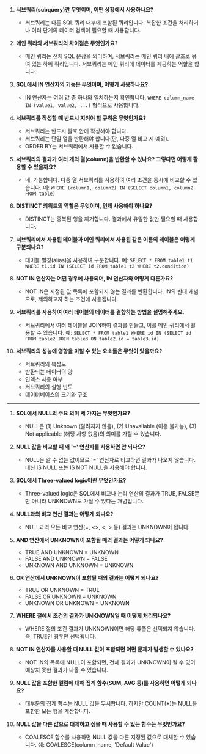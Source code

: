 
1. **서브쿼리(subquery)란 무엇이며, 어떤 상황에서 사용하나요?**
   - 서브쿼리는 다른 SQL 쿼리 내부에 포함된 쿼리입니다. 복잡한 조건을 처리하거나 여러 단계의 데이터 검색이 필요할 때 사용합니다.

2. **메인 쿼리와 서브쿼리의 차이점은 무엇인가요?**
   - 메인 쿼리는 전체 SQL 문장을 의미하며, 서브쿼리는 메인 쿼리 내에 괄호로 묶여 있는 하위 쿼리입니다. 서브쿼리는 메인 쿼리에 데이터를 제공하는 역할을 합니다.

3. **SQL에서 IN 연산자의 기능은 무엇이며, 어떻게 사용하나요?**
   - IN 연산자는 여러 값 중 하나와 일치하는지 확인합니다. `WHERE column_name IN (value1, value2, ...)` 형식으로 사용합니다.

4. **서브쿼리를 작성할 때 반드시 지켜야 할 규칙은 무엇인가요?**
   - 서브쿼리는 반드시 괄호 안에 작성해야 합니다.
   - 서브쿼리는 단일 열을 반환해야 합니다(단, 다중 열 비교 시 예외).
   - ORDER BY는 서브쿼리에서 사용할 수 없습니다.

5. **서브쿼리의 결과가 여러 개의 열(column)을 반환할 수 있나요? 그렇다면 어떻게 활용할 수 있을까요?**
   - 네, 가능합니다. 다중 열 서브쿼리를 사용하여 여러 조건을 동시에 비교할 수 있습니다. 예: `WHERE (column1, column2) IN (SELECT column1, column2 FROM table)`

6. **DISTINCT 키워드의 역할은 무엇이며, 언제 사용해야 하나요?**
   - DISTINCT는 중복된 행을 제거합니다. 결과에서 유일한 값만 필요할 때 사용합니다.

7. **서브쿼리에서 사용된 테이블과 메인 쿼리에서 사용된 같은 이름의 테이블은 어떻게 구분되나요?**
   - 테이블 별칭(alias)을 사용하여 구분합니다. 예: `SELECT * FROM table1 t1 WHERE t1.id IN (SELECT id FROM table1 t2 WHERE t2.condition)`

8. **NOT IN 연산자는 어떤 경우에 사용되며, IN 연산자와 어떻게 다른가요?**
   - NOT IN은 지정된 값 목록에 포함되지 않는 결과를 반환합니다. IN의 반대 개념으로, 제외하고자 하는 조건에 사용됩니다.

9. **서브쿼리를 사용하여 여러 테이블의 데이터를 결합하는 방법을 설명해주세요.**
   - 서브쿼리에서 여러 테이블을 JOIN하여 결과를 만들고, 이를 메인 쿼리에서 활용할 수 있습니다. 예: `SELECT * FROM table1 WHERE id IN (SELECT id FROM table2 JOIN table3 ON table2.id = table3.id)`

10. **서브쿼리의 성능에 영향을 미칠 수 있는 요소들은 무엇이 있을까요?**
    - 서브쿼리의 복잡도
    - 반환되는 데이터의 양
    - 인덱스 사용 여부
    - 서브쿼리의 실행 빈도
    - 데이터베이스의 크기와 구조


----

1. **SQL에서 NULL의 주요 의미 세 가지는 무엇인가요?**
   - NULL은 (1) Unknown (알려지지 않음), (2) Unavailable (이용 불가능), (3) Not applicable (해당 사항 없음)의 의미를 가질 수 있습니다.

2. **NULL 값을 비교할 때 왜 '=' 연산자를 사용하면 안 되나요?**
   - NULL은 알 수 없는 값이므로 '=' 연산자로 비교하면 결과가 나오지 않습니다. 대신 IS NULL 또는 IS NOT NULL을 사용해야 합니다.

3. **SQL에서 Three-valued logic이란 무엇인가요?**
   - Three-valued logic은 SQL에서 비교나 논리 연산의 결과가 TRUE, FALSE뿐만 아니라 UNKNOWN도 가질 수 있다는 개념입니다.

4. **NULL과의 비교 연산 결과는 어떻게 되나요?**
   - NULL과의 모든 비교 연산(=, <>, <, > 등) 결과는 UNKNOWN이 됩니다.

5. **AND 연산에서 UNKNOWN이 포함될 때의 결과는 어떻게 되나요?**
   - TRUE AND UNKNOWN = UNKNOWN
   - FALSE AND UNKNOWN = FALSE
   - UNKNOWN AND UNKNOWN = UNKNOWN

6. **OR 연산에서 UNKNOWN이 포함될 때의 결과는 어떻게 되나요?**
   - TRUE OR UNKNOWN = TRUE
   - FALSE OR UNKNOWN = UNKNOWN
   - UNKNOWN OR UNKNOWN = UNKNOWN

7. **WHERE 절에서 조건의 결과가 UNKNOWN일 때 어떻게 처리되나요?**
   - WHERE 절의 조건 결과가 UNKNOWN이면 해당 튜플은 선택되지 않습니다. 즉, TRUE인 경우만 선택됩니다.

8. **NOT IN 연산자를 사용할 때 NULL 값이 포함되면 어떤 문제가 발생할 수 있나요?**
   - NOT IN의 목록에 NULL이 포함되면, 전체 결과가 UNKNOWN이 될 수 있어 예상치 못한 결과가 나올 수 있습니다.

9. **NULL 값을 포함한 컬럼에 대해 집계 함수(SUM, AVG 등)를 사용하면 어떻게 되나요?**
   - 대부분의 집계 함수는 NULL 값을 무시합니다. 하지만 COUNT(*)는 NULL을 포함한 모든 행을 계산합니다.

10. **NULL 값을 다른 값으로 대체하고 싶을 때 사용할 수 있는 함수는 무엇인가요?**
    - COALESCE 함수를 사용하면 NULL 값을 다른 지정된 값으로 대체할 수 있습니다. 예: COALESCE(column_name, 'Default Value')
